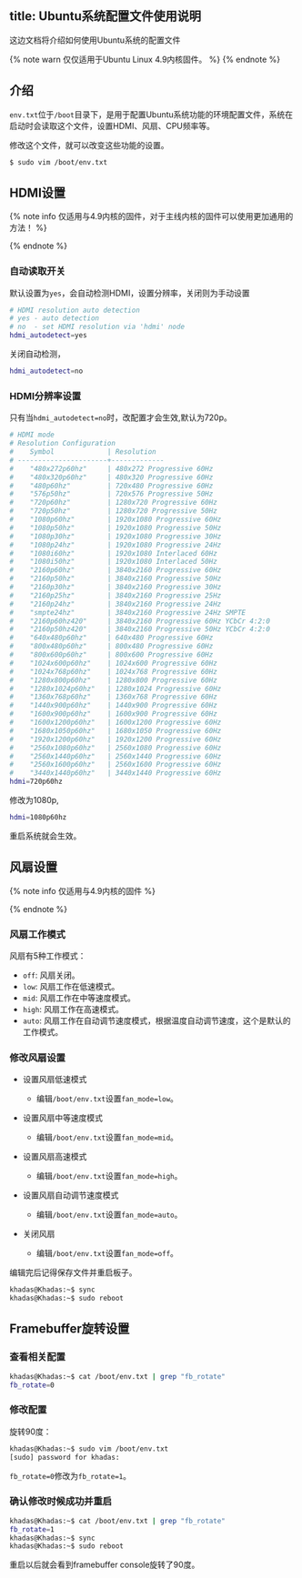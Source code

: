 title: Ubuntu系统配置文件使用说明
---

这边文档将介绍如何使用Ubuntu系统的配置文件

{% note warn 仅仅适用于Ubuntu Linux 4.9内核固件。 %}
{% endnote %}

## 介绍

`env.txt`位于`/boot`目录下，是用于配置Ubuntu系统功能的环境配置文件，系统在启动时会读取这个文件，设置HDMI、风扇、CPU频率等。

修改这个文件，就可以改变这些功能的设置。

```sh
$ sudo vim /boot/env.txt
```

## HDMI设置

{% note info 仅适用与4.9内核的固件，对于主线内核的固件可以使用更加通用的方法！ %}

{% endnote %}

### 自动读取开关

默认设置为`yes`，会自动检测HDMI，设置分辨率，关闭则为手动设置

```sh
# HDMI resolution auto detection
# yes - auto detection
# no  - set HDMI resolution via 'hdmi' node
hdmi_autodetect=yes
```

关闭自动检测，

```sh
hdmi_autodetect=no
```

### HDMI分辨率设置

只有当`hdmi_autodetect=no`时，改配置才会生效,默认为720p。

```sh
# HDMI mode
# Resolution Configuration
#    Symbol             | Resolution
# ----------------------+-------------
#    "480x272p60hz"     | 480x272 Progressive 60Hz
#    "480x320p60hz"     | 480x320 Progressive 60Hz
#    "480p60hz"         | 720x480 Progressive 60Hz
#    "576p50hz"         | 720x576 Progressive 50Hz
#    "720p60hz"         | 1280x720 Progressive 60Hz
#    "720p50hz"         | 1280x720 Progressive 50Hz
#    "1080p60hz"        | 1920x1080 Progressive 60Hz
#    "1080p50hz"        | 1920x1080 Progressive 50Hz
#    "1080p30hz"        | 1920x1080 Progressive 30Hz
#    "1080p24hz"        | 1920x1080 Progressive 24Hz
#    "1080i60hz"        | 1920x1080 Interlaced 60Hz
#    "1080i50hz"        | 1920x1080 Interlaced 50Hz
#    "2160p60hz"        | 3840x2160 Progressive 60Hz
#    "2160p50hz"        | 3840x2160 Progressive 50Hz
#    "2160p30hz"        | 3840x2160 Progressive 30Hz
#    "2160p25hz"        | 3840x2160 Progressive 25Hz
#    "2160p24hz"        | 3840x2160 Progressive 24Hz
#    "smpte24hz"        | 3840x2160 Progressive 24Hz SMPTE
#    "2160p60hz420"     | 3840x2160 Progressive 60Hz YCbCr 4:2:0
#    "2160p50hz420"     | 3840x2160 Progressive 50Hz YCbCr 4:2:0
#    "640x480p60hz"     | 640x480 Progressive 60Hz
#    "800x480p60hz"     | 800x480 Progressive 60Hz
#    "800x600p60hz"     | 800x600 Progressive 60Hz
#    "1024x600p60hz"    | 1024x600 Progressive 60Hz
#    "1024x768p60hz"    | 1024x768 Progressive 60Hz
#    "1280x800p60hz"    | 1280x800 Progressive 60Hz
#    "1280x1024p60hz"   | 1280x1024 Progressive 60Hz
#    "1360x768p60hz"    | 1360x768 Progressive 60Hz
#    "1440x900p60hz"    | 1440x900 Progressive 60Hz
#    "1600x900p60hz"    | 1600x900 Progressive 60Hz
#    "1600x1200p60hz"   | 1600x1200 Progressive 60Hz
#    "1680x1050p60hz"   | 1680x1050 Progressive 60Hz
#    "1920x1200p60hz"   | 1920x1200 Progressive 60Hz
#    "2560x1080p60hz"   | 2560x1080 Progressive 60Hz
#    "2560x1440p60hz"   | 2560x1440 Progressive 60Hz
#    "2560x1600p60hz"   | 2560x1600 Progressive 60Hz
#    "3440x1440p60hz"   | 3440x1440 Progressive 60Hz
hdmi=720p60hz
```

修改为1080p,

```sh
hdmi=1080p60hz
```

重启系统就会生效。


## 风扇设置

{% note info 仅适用与4.9内核的固件 %}

{% endnote %}


### 风扇工作模式

风扇有5种工作模式：
* `off`: 风扇关闭。
* `low`: 风扇工作在低速模式。
* `mid`: 风扇工作在中等速度模式。
* `high`: 风扇工作在高速模式。
* `auto`: 风扇工作在自动调节速度模式，根据温度自动调节速度，这个是默认的工作模式。

### 修改风扇设置

* 设置风扇低速模式

  * 编辑`/boot/env.txt`设置`fan_mode=low`。

* 设置风扇中等速度模式

  * 编辑`/boot/env.txt`设置`fan_mode=mid`。

* 设置风扇高速模式

  * 编辑`/boot/env.txt`设置`fan_mode=high`。

* 设置风扇自动调节速度模式

  * 编辑`/boot/env.txt`设置`fan_mode=auto`。

* 关闭风扇

  * 编辑`/boot/env.txt`设置`fan_mode=off`。

编辑完后记得保存文件并重启板子。

```bash
khadas@Khadas:~$ sync
khadas@Khadas:~$ sudo reboot
```


## Framebuffer旋转设置

### 查看相关配置

```sh
khadas@Khadas:~$ cat /boot/env.txt | grep "fb_rotate"
fb_rotate=0
```

### 修改配置


旋转90度：

```sh
khadas@Khadas:~$ sudo vim /boot/env.txt
[sudo] password for khadas:
```

`fb_rotate=0`修改为`fb_rotate=1`。

### 确认修改时候成功并重启

```sh
khadas@Khadas:~$ cat /boot/env.txt | grep "fb_rotate"
fb_rotate=1
khadas@Khadas:~$ sync
khadas@Khadas:~$ sudo reboot
```

重启以后就会看到framebuffer console旋转了90度。

